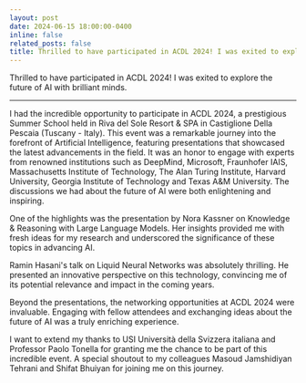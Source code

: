 ```yaml
---
layout: post
date: 2024-06-15 18:00:00-0400
inline: false
related_posts: false
title: Thrilled to have participated in ACDL 2024! I was exited to explore the future of AI with brilliant minds.
---
```


Thrilled to have participated in ACDL 2024! I was exited to explore the future of AI with brilliant minds.

---

I had the incredible opportunity to participate in ACDL 2024, a prestigious Summer School held in Riva del Sole Resort & SPA in Castiglione Della Pescaia (Tuscany - Italy). 
This event was a remarkable journey into the forefront of Artificial Intelligence, featuring presentations that showcased the latest advancements in the field. 
It was an honor to engage with experts from renowned institutions such as DeepMind, Microsoft, Fraunhofer IAIS, Massachusetts Institute of Technology, The Alan Turing Institute, Harvard University, Georgia Institute of Technology and Texas A&M University. 
The discussions we had about the future of AI were both enlightening and inspiring.

One of the highlights was the presentation by Nora Kassner on Knowledge & Reasoning with Large Language Models. Her insights provided me with fresh ideas for my research and underscored the significance of these topics in advancing AI.

Ramin Hasani's talk on Liquid Neural Networks was absolutely thrilling. He presented an innovative perspective on this technology, convincing me of its potential relevance and impact in the coming years.

Beyond the presentations, the networking opportunities at ACDL 2024 were invaluable. Engaging with fellow attendees and exchanging ideas about the future of AI was a truly enriching experience.

I want to extend my thanks to USI Università della Svizzera italiana and Professor Paolo Tonella for granting me the chance to be part of this incredible event. A special shoutout to my colleagues Masoud Jamshidiyan Tehrani and Shifat Bhuiyan for joining me on this journey.